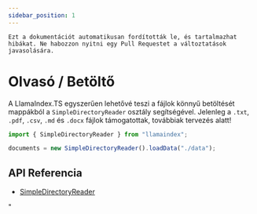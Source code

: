 ```yaml
---
sidebar_position: 1
---
```


`Ezt a dokumentációt automatikusan fordították le, és tartalmazhat hibákat. Ne habozzon nyitni egy Pull Requestet a változtatások javasolására.`

# Olvasó / Betöltő

A LlamaIndex.TS egyszerűen lehetővé teszi a fájlok könnyű betöltését mappákból a `SimpleDirectoryReader` osztály segítségével. Jelenleg a `.txt`, `.pdf`, `.csv`, `.md` és `.docx` fájlok támogatottak, továbbiak tervezés alatt!

```typescript
import { SimpleDirectoryReader } from "llamaindex";

documents = new SimpleDirectoryReader().loadData("./data");
```

## API Referencia

- [SimpleDirectoryReader](../../api/classes/SimpleDirectoryReader.md)

"
